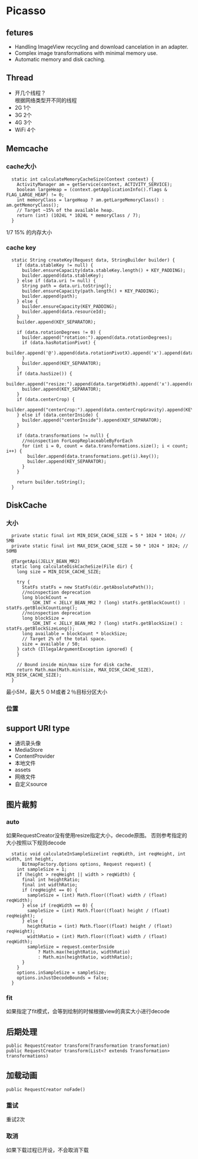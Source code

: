 # Picasso

## fetures
- Handling ImageView recycling and download cancelation in an adapter.
- Complex image transformations with minimal memory use.
- Automatic memory and disk caching.

## Thread 
- 开几个线程？  
根据网络类型开不同的线程
- 2G 1个
- 3G 2个
- 4G 3个
- WiFi 4个

## Memcache

### cache大小

```
  static int calculateMemoryCacheSize(Context context) {
    ActivityManager am = getService(context, ACTIVITY_SERVICE);
    boolean largeHeap = (context.getApplicationInfo().flags & FLAG_LARGE_HEAP) != 0;
    int memoryClass = largeHeap ? am.getLargeMemoryClass() : am.getMemoryClass();
    // Target ~15% of the available heap.
    return (int) (1024L * 1024L * memoryClass / 7);
  }
  ```
  1/7 15% 的内存大小

### cache key

```
  static String createKey(Request data, StringBuilder builder) {
    if (data.stableKey != null) {
      builder.ensureCapacity(data.stableKey.length() + KEY_PADDING);
      builder.append(data.stableKey);
    } else if (data.uri != null) {
      String path = data.uri.toString();
      builder.ensureCapacity(path.length() + KEY_PADDING);
      builder.append(path);
    } else {
      builder.ensureCapacity(KEY_PADDING);
      builder.append(data.resourceId);
    }
    builder.append(KEY_SEPARATOR);

    if (data.rotationDegrees != 0) {
      builder.append("rotation:").append(data.rotationDegrees);
      if (data.hasRotationPivot) {
        builder.append('@').append(data.rotationPivotX).append('x').append(data.rotationPivotY);
      }
      builder.append(KEY_SEPARATOR);
    }
    if (data.hasSize()) {
      builder.append("resize:").append(data.targetWidth).append('x').append(data.targetHeight);
      builder.append(KEY_SEPARATOR);
    }
    if (data.centerCrop) {
      builder.append("centerCrop:").append(data.centerCropGravity).append(KEY_SEPARATOR);
    } else if (data.centerInside) {
      builder.append("centerInside").append(KEY_SEPARATOR);
    }

    if (data.transformations != null) {
      //noinspection ForLoopReplaceableByForEach
      for (int i = 0, count = data.transformations.size(); i < count; i++) {
        builder.append(data.transformations.get(i).key());
        builder.append(KEY_SEPARATOR);
      }
    }

    return builder.toString();
  }
```

## DiskCache

### 大小
```
  private static final int MIN_DISK_CACHE_SIZE = 5 * 1024 * 1024; // 5MB
  private static final int MAX_DISK_CACHE_SIZE = 50 * 1024 * 1024; // 50MB

  @TargetApi(JELLY_BEAN_MR2)
  static long calculateDiskCacheSize(File dir) {
    long size = MIN_DISK_CACHE_SIZE;

    try {
      StatFs statFs = new StatFs(dir.getAbsolutePath());
      //noinspection deprecation
      long blockCount =
          SDK_INT < JELLY_BEAN_MR2 ? (long) statFs.getBlockCount() : statFs.getBlockCountLong();
      //noinspection deprecation
      long blockSize =
          SDK_INT < JELLY_BEAN_MR2 ? (long) statFs.getBlockSize() : statFs.getBlockSizeLong();
      long available = blockCount * blockSize;
      // Target 2% of the total space.
      size = available / 50;
    } catch (IllegalArgumentException ignored) {
    }

    // Bound inside min/max size for disk cache.
    return Math.max(Math.min(size, MAX_DISK_CACHE_SIZE), MIN_DISK_CACHE_SIZE);
  }
```
最小5Ｍ，最大５０Ｍ或者２％目标分区大小
### 位置


## support URI type
- 通讯录头像
- MediaStore
- ContentProvider
- 本地文件
- assets
- 网络文件
- 自定义source

## 图片裁剪

### auto
如果RequestCreator没有使用resize指定大小，decode原图。
否则参考指定的大小按照以下规则decode

```
  static void calculateInSampleSize(int reqWidth, int reqHeight, int width, int height,
      BitmapFactory.Options options, Request request) {
    int sampleSize = 1;
    if (height > reqHeight || width > reqWidth) {
      final int heightRatio;
      final int widthRatio;
      if (reqHeight == 0) {
        sampleSize = (int) Math.floor((float) width / (float) reqWidth);
      } else if (reqWidth == 0) {
        sampleSize = (int) Math.floor((float) height / (float) reqHeight);
      } else {
        heightRatio = (int) Math.floor((float) height / (float) reqHeight);
        widthRatio = (int) Math.floor((float) width / (float) reqWidth);
        sampleSize = request.centerInside
            ? Math.max(heightRatio, widthRatio)
            : Math.min(heightRatio, widthRatio);
      }
    }
    options.inSampleSize = sampleSize;
    options.inJustDecodeBounds = false;
  }
```

### fit
如果指定了fit模式，会等到绘制的时候根据view的真实大小进行decode


## 后期处理
```
public RequestCreator transform(Transformation transformation)
public RequestCreator transform(List<? extends Transformation> transformations)
```

## 加载动画
```
public RequestCreator noFade()
```

### 重试
重试2次

### 取消
如果下载过程已开设，不会取消下载






